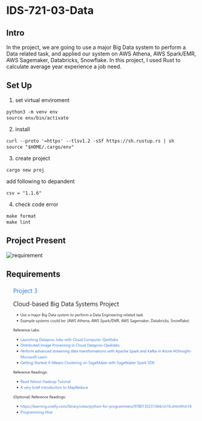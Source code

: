 # IDS-721-03-Data

## Intro
In the project, we are going to use a major Big Data system to perform a Data related task, 
and applied our system on AWS Athena, AWS Spark/EMR, AWS Sagemaker, Databricks, Snowflake.
In this project, I used Rust to calculate average year experience a job need. 

## Set Up
1. set virtual enviroment
```
python3 -m venv env
source env/bin/activate
```
2. install
```
curl --proto '=https' --tlsv1.2 -sSf https://sh.rustup.rs | sh
source "$HOME/.cargo/env"
```
3. create project
```
cargo new proj
```
add following to depandent 
```
csv = "1.1.6"
```
4. check code error
```
make format
make lint
```
## Project Present
<img width="500" alt="requirement" src="img/proj.jpg">

## Requirements
<img width="500" alt="requirement" src="img/req.jpg">